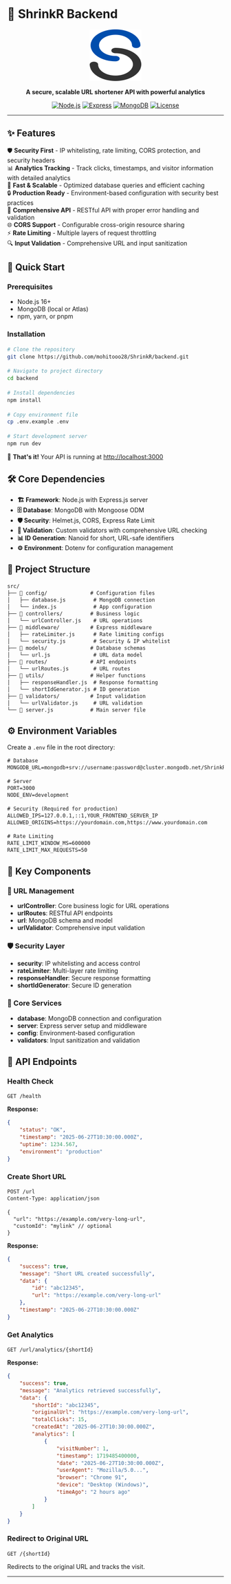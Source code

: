 # 🔗 ShrinkR Backend

<div align="center">
  <img src="../frontend/public/logo.svg" alt="ShrinkR Logo" width="120" height="120">
  
  **A secure, scalable URL shortener API with powerful analytics**
  
  [![Node.js](https://img.shields.io/badge/Node.js-16+-green.svg)](https://nodejs.org/)
  [![Express](https://img.shields.io/badge/Express-4.18.2-black.svg)](https://expressjs.com/)
  [![MongoDB](https://img.shields.io/badge/MongoDB-8.0.0-green.svg)](https://mongodb.com/)
  [![License](https://img.shields.io/badge/License-MIT-green.svg)](../LICENSE)
</div>

---

## ✨ Features

🛡️ **Security First** - IP whitelisting, rate limiting, CORS protection, and security headers  
📊 **Analytics Tracking** - Track clicks, timestamps, and visitor information with detailed analytics  
🚀 **Fast & Scalable** - Optimized database queries and efficient caching  
🔒 **Production Ready** - Environment-based configuration with security best practices  
📝 **Comprehensive API** - RESTful API with proper error handling and validation  
🌐 **CORS Support** - Configurable cross-origin resource sharing  
⚡ **Rate Limiting** - Multiple layers of request throttling  
🔍 **Input Validation** - Comprehensive URL and input sanitization

## 🚀 Quick Start

### Prerequisites

-   Node.js 16+
-   MongoDB (local or Atlas)
-   npm, yarn, or pnpm

### Installation

```bash
# Clone the repository
git clone https://github.com/mohitooo28/ShrinkR/backend.git

# Navigate to project directory
cd backend

# Install dependencies
npm install

# Copy environment file
cp .env.example .env

# Start development server
npm run dev
```

🎉 **That's it!** Your API is running at [http://localhost:3000](http://localhost:3000)

## 🛠️ Core Dependencies

-   **🏗️ Framework**: Node.js with Express.js server
-   **🗄️ Database**: MongoDB with Mongoose ODM
-   **🛡️ Security**: Helmet.js, CORS, Express Rate Limit
-   **🔧 Validation**: Custom validators with comprehensive URL checking
-   **📊 ID Generation**: Nanoid for short, URL-safe identifiers
-   **⚙️ Environment**: Dotenv for configuration management

## 📁 Project Structure

```
src/
├── 📂 config/              # Configuration files
│   ├── database.js         # MongoDB connection
│   └── index.js            # App configuration
├── 📂 controllers/         # Business logic
│   └── urlController.js    # URL operations
├── 📂 middleware/          # Express middleware
│   ├── rateLimiter.js      # Rate limiting configs
│   └── security.js         # Security & IP whitelist
├── 📂 models/              # Database schemas
│   └── url.js              # URL data model
├── 📂 routes/              # API endpoints
│   └── urlRoutes.js        # URL routes
├── 📂 utils/               # Helper functions
│   ├── responseHandler.js  # Response formatting
│   └── shortIdGenerator.js # ID generation
├── 📂 validators/          # Input validation
│   └── urlValidator.js     # URL validation
└── 🎯 server.js            # Main server file
```

## ⚙️ Environment Variables

Create a `.env` file in the root directory:

```env
# Database
MONGODB_URL=mongodb+srv://username:password@cluster.mongodb.net/ShrinkR

# Server
PORT=3000
NODE_ENV=development

# Security (Required for production)
ALLOWED_IPS=127.0.0.1,::1,YOUR_FRONTEND_SERVER_IP
ALLOWED_ORIGINS=https://yourdomain.com,https://www.yourdomain.com

# Rate Limiting
RATE_LIMIT_WINDOW_MS=600000
RATE_LIMIT_MAX_REQUESTS=50
```

## 🎨 Key Components

### 🔗 URL Management

-   **urlController**: Core business logic for URL operations
-   **urlRoutes**: RESTful API endpoints
-   **url**: MongoDB schema and model
-   **urlValidator**: Comprehensive input validation

### 🛡️ Security Layer

-   **security**: IP whitelisting and access control
-   **rateLimiter**: Multi-layer rate limiting
-   **responseHandler**: Secure response formatting
-   **shortIdGenerator**: Secure ID generation

### 🎯 Core Services

-   **database**: MongoDB connection and configuration
-   **server**: Express server setup and middleware
-   **config**: Environment-based configuration
-   **validators**: Input sanitization and validation

## 🔧 API Endpoints

### Health Check

```http
GET /health
```

**Response:**

```json
{
    "status": "OK",
    "timestamp": "2025-06-27T10:30:00.000Z",
    "uptime": 1234.567,
    "environment": "production"
}
```

### Create Short URL

```http
POST /url
Content-Type: application/json

{
  "url": "https://example.com/very-long-url",
  "customId": "mylink" // optional
}
```

**Response:**

```json
{
    "success": true,
    "message": "Short URL created successfully",
    "data": {
        "id": "abc12345",
        "url": "https://example.com/very-long-url"
    },
    "timestamp": "2025-06-27T10:30:00.000Z"
}
```

### Get Analytics

```http
GET /url/analytics/{shortId}
```

**Response:**

```json
{
    "success": true,
    "message": "Analytics retrieved successfully",
    "data": {
        "shortId": "abc12345",
        "originalUrl": "https://example.com/very-long-url",
        "totalClicks": 15,
        "createdAt": "2025-06-27T10:30:00.000Z",
        "analytics": [
            {
                "visitNumber": 1,
                "timestamp": 1719485400000,
                "date": "2025-06-27T10:30:00.000Z",
                "userAgent": "Mozilla/5.0...",
                "browser": "Chrome 91",
                "device": "Desktop (Windows)",
                "timeAgo": "2 hours ago"
            }
        ]
    }
}
```

### Redirect to Original URL

```http
GET /{shortId}
```

Redirects to the original URL and tracks the visit.

---
